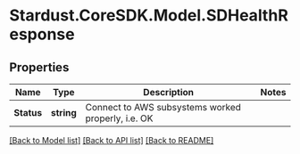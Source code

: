 # Stardust.CoreSDK.Model.SDHealthResponse
## Properties

Name | Type | Description | Notes
------------ | ------------- | ------------- | -------------
**Status** | **string** | Connect to AWS subsystems worked properly, i.e. OK | 

[[Back to Model list]](../README.md#documentation-for-models) [[Back to API list]](../README.md#documentation-for-api-endpoints) [[Back to README]](../README.md)

